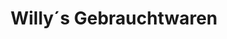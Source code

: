 ---
title: "Willy´s Gebrauchtwaren"
url: /halle-saale/willy-s-gebrauchtwaren/
shop: Gebrauchtwaren
---